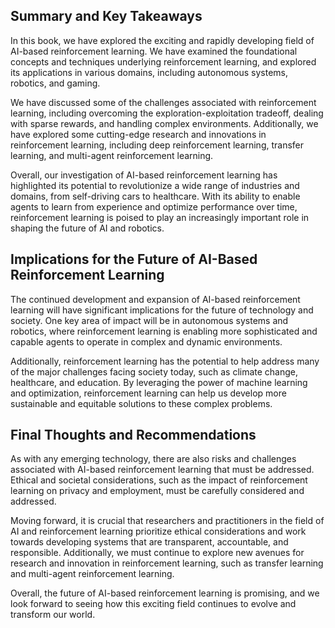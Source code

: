 
Summary and Key Takeaways
-------------------------

In this book, we have explored the exciting and rapidly developing field of AI-based reinforcement learning. We have examined the foundational concepts and techniques underlying reinforcement learning, and explored its applications in various domains, including autonomous systems, robotics, and gaming.

We have discussed some of the challenges associated with reinforcement learning, including overcoming the exploration-exploitation tradeoff, dealing with sparse rewards, and handling complex environments. Additionally, we have explored some cutting-edge research and innovations in reinforcement learning, including deep reinforcement learning, transfer learning, and multi-agent reinforcement learning.

Overall, our investigation of AI-based reinforcement learning has highlighted its potential to revolutionize a wide range of industries and domains, from self-driving cars to healthcare. With its ability to enable agents to learn from experience and optimize performance over time, reinforcement learning is poised to play an increasingly important role in shaping the future of AI and robotics.

Implications for the Future of AI-Based Reinforcement Learning
--------------------------------------------------------------

The continued development and expansion of AI-based reinforcement learning will have significant implications for the future of technology and society. One key area of impact will be in autonomous systems and robotics, where reinforcement learning is enabling more sophisticated and capable agents to operate in complex and dynamic environments.

Additionally, reinforcement learning has the potential to help address many of the major challenges facing society today, such as climate change, healthcare, and education. By leveraging the power of machine learning and optimization, reinforcement learning can help us develop more sustainable and equitable solutions to these complex problems.

Final Thoughts and Recommendations
----------------------------------

As with any emerging technology, there are also risks and challenges associated with AI-based reinforcement learning that must be addressed. Ethical and societal considerations, such as the impact of reinforcement learning on privacy and employment, must be carefully considered and addressed.

Moving forward, it is crucial that researchers and practitioners in the field of AI and reinforcement learning prioritize ethical considerations and work towards developing systems that are transparent, accountable, and responsible. Additionally, we must continue to explore new avenues for research and innovation in reinforcement learning, such as transfer learning and multi-agent reinforcement learning.

Overall, the future of AI-based reinforcement learning is promising, and we look forward to seeing how this exciting field continues to evolve and transform our world.